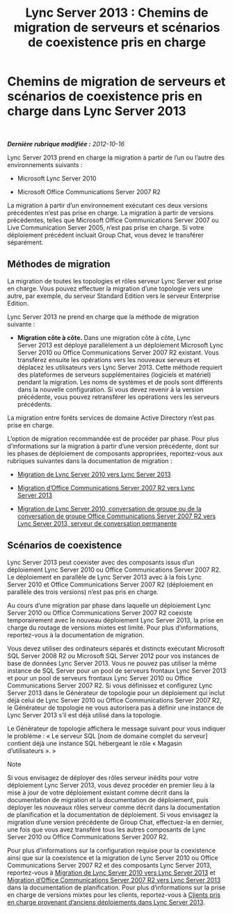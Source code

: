 ﻿---
title: 'Lync Server 2013 : Chemins de migration de serveurs et scénarios de coexistence pris en charge'
TOCTitle: Chemins de migration de serveurs et scénarios de coexistence pris en charge
ms:assetid: 2a6a730f-7f80-45f9-9540-3edfdaa265fb
ms:mtpsurl: https://technet.microsoft.com/fr-fr/library/Gg425764(v=OCS.15)
ms:contentKeyID: 49296700
ms.date: 05/20/2016
mtps_version: v=OCS.15
ms.translationtype: HT
---

# Chemins de migration de serveurs et scénarios de coexistence pris en charge dans Lync Server 2013

 

_**Dernière rubrique modifiée :** 2012-10-16_

Lync Server 2013 prend en charge la migration à partir de l’un ou l’autre des environnements suivants :

  - Microsoft Lync Server 2010

  - Microsoft Office Communications Server 2007 R2

La migration à partir d’un environnement exécutant ces deux versions précédentes n’est pas prise en charge. La migration à partir de versions précédentes, telles que Microsoft Office Communications Server 2007 ou Live Communication Server 2005, n’est pas prise en charge. Si votre déploiement précédent incluait Group Chat, vous devez le transférer séparément.

## Méthodes de migration

La migration de toutes les topologies et rôles serveur Lync Server est prise en charge. Vous pouvez effectuer la migration d’une topologie vers une autre, par exemple, du serveur Standard Edition vers le serveur Enterprise Edition.

Lync Server 2013 ne prend en charge que la méthode de migration suivante :

  -   
    **Migration côte à côte.** Dans une migration côte à côte, Lync Server 2013 est déployé parallèlement à un déploiement Microsoft Lync Server 2010 ou Office Communications Server 2007 R2 existant. Vous transférez ensuite les opérations vers les nouveaux serveurs et déplacez les utilisateurs vers Lync Server 2013. Cette méthode requiert des plateformes de serveurs supplémentaires (logiciels et matériel) pendant la migration. Les noms de systèmes et de pools sont différents dans la nouvelle configuration. Si vous devez revenir à la version précédente, vous pouvez retransférer les opérations vers les serveurs précédents.

La migration entre forêts services de domaine Active Directory n’est pas prise en charge.

L’option de migration recommandée est de procéder par phase. Pour plus d’informations sur la migration à partir d’une version précédente, dont sur les phases de déploiement de composants appropriées, reportez-vous aux rubriques suivantes dans la documentation de migration :

  - [Migration de Lync Server 2010 vers Lync Server 2013](migration-from-lync-server-2010-to-lync-server-2013.md)

  - [Migration d’Office Communications Server 2007 R2 vers Lync Server 2013](migration-from-office-communications-server-2007-r2-to-lync-server-2013.md)

  - [Migration de Lync Server 2010, conversation de groupe ou de la conversation de groupe Office Communications Server 2007 R2 vers Lync Server 2013, serveur de conversation permanente](migration-from-lync-server-2010-group-chat-or-office-communications-server-2007-r2-group-chat-to-lync-server-2013-persistent-chat-server.md)

## Scénarios de coexistence

Lync Server 2013 peut coexister avec des composants issus d’un déploiement Lync Server 2010 ou Office Communications Server 2007 R2. Le déploiement en parallèle de Lync Server 2013 avec à la fois Lync Server 2010 et Office Communications Server 2007 R2 (déploiement en parallèle des trois versions) n’est pas pris en charge.

Au cours d’une migration par phase dans laquelle un déploiement Lync Server 2010 ou Office Communications Server 2007 R2 coexiste temporairement avec le nouveau déploiement Lync Server 2013, la prise en charge du routage de versions mixtes est limité. Pour plus d’informations, reportez-vous à la documentation de migration.

Vous devez utiliser des ordinateurs séparés et distincts exécutant Microsoft SQL Server 2008 R2 ou Microsoft SQL Server 2012 pour vos instances de base de données Lync Server 2013. Vous ne pouvez pas utiliser la même instance de SQL Server pour un pool de serveurs frontaux Lync Server 2013 et pour un pool de serveurs frontaux Lync Server 2010 ou Office Communications Server 2007 R2. Si vous définissez et configurez Lync Server 2013 dans le Générateur de topologie pour un déploiement qui inclut déjà celui de Lync Server 2010 ou Office Communications Server 2007 R2, le Générateur de topologie ne vous autorisera pas à définir une instance de Lync Server 2013 s’il est déjà utilisé dans la topologie.

Le Générateur de topologie affichera le message suivant pour vous indiquer le problème : « Le serveur SQL \[nom de domaine complet du serveur\] contient déjà une instance SQL hébergeant le rôle « Magasin d’utilisateurs ». »

> [!note]  
> Si vous envisagez de déployer des rôles serveur inédits pour votre déploiement Lync Server 2013, vous devez procéder en premier lieu à la mise à jour de votre déploiement existant comme décrit dans la documentation de migration et la documentation de déploiement, puis déployer les nouveaux rôles serveur comme décrit dans la documentation de planification et la documentation de déploiement. Si vous envisagez la migration d’une version précédente de Group Chat, effectuez-la en dernier, une fois que vous avez transféré tous les autres composants de Lync Server 2010 ou Office Communications Server 2007 R2.

Pour plus d’informations sur la configuration requise pour la coexistence ainsi que sur la coexistence et la migration de Lync Server 2010 ou Office Communications Server 2007 R2 et des composants Lync Server 2013, reportez-vous à [Migration de Lync Server 2010 vers Lync Server 2013](migration-from-lync-server-2010-to-lync-server-2013.md) et [Migration d’Office Communications Server 2007 R2 vers Lync Server 2013](migration-from-office-communications-server-2007-r2-to-lync-server-2013.md) dans la documentation de planification. Pour plus d’informations sur la prise en charge de versions mixtes pour les clients, reportez-vous à [Clients pris en charge provenant d’anciens déploiements dans Lync Server 2013](lync-server-2013-supported-clients-from-previous-deployments.md).

